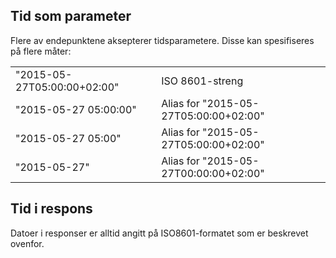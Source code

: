 
## Tid som parameter

Flere av endepunktene aksepterer tidsparametere. Disse kan spesifiseres på flere måter:

<table>
<tbody>
<tr>
<td>"2015-05-27T05:00:00+02:00"</td>
<td>ISO 8601-streng</td>
</tr>
<tr>
<td>"2015-05-27 05:00:00"</td>
<td>Alias for "2015-05-27T05:00:00+02:00"</td>
</tr>
<tr>
<td>"2015-05-27 05:00"</td>
<td>Alias for "2015-05-27T05:00:00+02:00"</td>
</tr>
<tr>
<td>"2015-05-27"</td>
<td>Alias for "2015-05-27T00:00:00+02:00"</td>
</tr>
</tbody>
</table>

## Tid i respons

Datoer i responser er alltid angitt på ISO8601-formatet som er beskrevet ovenfor.
